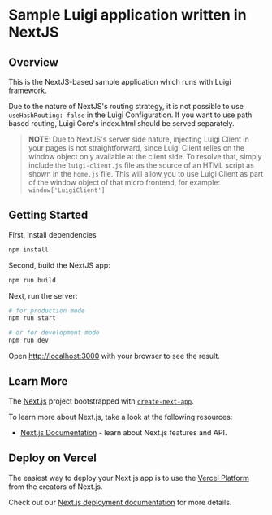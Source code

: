 # Sample Luigi application written in NextJS

## Overview

This is the NextJS-based sample application which runs with Luigi framework.

Due to the nature of NextJS's routing strategy, it is not possible to use `useHashRouting: false` in the Luigi Configuration. If you want to use path based routing, Luigi Core's index.html should be served separately.

>**NOTE**: Due to NextJS's server side nature, injecting Luigi Client in your pages is not straightforward, since Luigi Client relies on the window object only available at the client side. To resolve that, simply include the `luigi-client.js` file as the source of an HTML script as shown in the `home.js` file. 
This will allow you to use Luigi Client as part of the window object of that micro frontend, for example: `window['LuigiClient']`

## Getting Started

First, install dependencies

```bash
npm install
```

Second, build the NextJS app:

```bash
npm run build
```

Next, run the server:

```bash
# for production mode
npm run start

# or for development mode
npm run dev  
```

Open [http://localhost:3000](http://localhost:3000) with your browser to see the result.

## Learn More

The [Next.js](https://nextjs.org/) project bootstrapped with [`create-next-app`](https://github.com/vercel/next.js/tree/canary/packages/create-next-app).

To learn more about Next.js, take a look at the following resources:

- [Next.js Documentation](https://nextjs.org/docs) - learn about Next.js features and API.

## Deploy on Vercel

The easiest way to deploy your Next.js app is to use the [Vercel Platform](https://vercel.com/import?utm_medium=default-template&filter=next.js&utm_source=create-next-app&utm_campaign=create-next-app-readme) from the creators of Next.js.

Check out our [Next.js deployment documentation](https://nextjs.org/docs/deployment) for more details.
